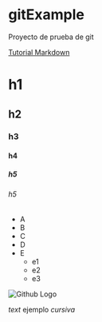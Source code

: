 # gitExample
Proyecto de prueba de git

[Tutorial Markdown](https://www.markdowntutorial.com/)

# h1
## h2
### h3
#### h4
##### h5
###### h5

* A
* B
* C
* D
* E
  * e1
  * e2
  * e3  

![Github Logo](https://global-uploads.webflow.com/5f5a53e153805db840dae2db/6073fbf151fa4565d48572dc_GitHub_aprender-programaci%25C3%25B3n.jpeg)

*text* ejemplo _cursiva_

